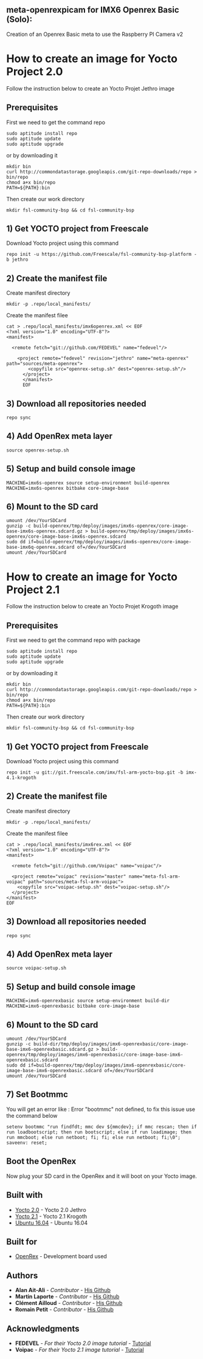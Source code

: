 ## meta-openrexpicam for IMX6 Openrex Basic (Solo):

Creation of an Openrex Basic meta to use the Raspberry PI Camera v2

# How to create an image for Yocto Project 2.0

Follow the instruction below to create an Yocto Projet Jethro image

## Prerequisites

First we need to get the command repo

```
sudo aptitude install repo
sudo aptitude update
sudo aptitude upgrade
```

or by downloading it

```
mkdir bin
curl http://commondatastorage.googleapis.com/git-repo-downloads/repo > bin/repo
chmod a+x bin/repo
PATH=${PATH}:bin
```

Then create our work directory

```
mkdir fsl-community-bsp && cd fsl-community-bsp
```

## 1) Get YOCTO project from Freescale

Download Yocto project using this command

```
repo init -u https://github.com/Freescale/fsl-community-bsp-platform -b jethro
```

## 2) Create the manifest file


Create manifest directory

```
mkdir -p .repo/local_manifests/
```

Create the manifest filee

```
cat > .repo/local_manifests/imx6openrex.xml << EOF
<?xml version="1.0" encoding="UTF-8"?>
<manifest>

  <remote fetch="git://github.com/FEDEVEL" name="fedevel"/>

    <project remote="fedevel" revision="jethro" name="meta-openrex" path="sources/meta-openrex">
        <copyfile src="openrex-setup.sh" dest="openrex-setup.sh"/>
	  </project>
	  </manifest>
	  EOF
```

## 3) Download all repositories needed

```
repo sync
```

## 4) Add OpenRex meta layer

```
source openrex-setup.sh
```

## 5) Setup and build console image

```
MACHINE=imx6s-openrex source setup-environment build-openrex
MACHINE=imx6s-openrex bitbake core-image-base
```

## 6) Mount to the SD card

```
umount /dev/YourSDCard
gunzip -c build-openrex/tmp/deploy/images/imx6s-openrex/core-image-base-imx6s-openrex.sdcard.gz > build-openrex/tmp/deploy/images/imx6s-openrex/core-image-base-imx6s-openrex.sdcard
sudo dd if=build-openrex/tmp/deploy/images/imx6s-openrex/core-image-base-imx6q-openrex.sdcard of=/dev/YourSDCard
umount /dev/YourSDCard
```

# How to create an image for Yocto Project 2.1

Follow the instruction below to create an Yocto Projet Krogoth image

## Prerequisites

First we need to get the command repo with package

```
sudo aptitude install repo
sudo aptitude update
sudo aptitude upgrade
```

or by downloading it

```
mkdir bin
curl http://commondatastorage.googleapis.com/git-repo-downloads/repo > bin/repo
chmod a+x bin/repo
PATH=${PATH}:bin
```

Then create our work directory

```
mkdir fsl-community-bsp && cd fsl-community-bsp
```

## 1) Get YOCTO project from Freescale

Download Yocto project using this command

```
repo init -u git://git.freescale.com/imx/fsl-arm-yocto-bsp.git -b imx-4.1-krogoth
```

## 2) Create the manifest file


Create manifest directory

```
mkdir -p .repo/local_manifests/
```

Create the manifest filee

```
cat > .repo/local_manifests/imx6rex.xml << EOF
<?xml version="1.0" encoding="UTF-8"?>
<manifest>

  <remote fetch="git://github.com/Voipac" name="voipac"/>

  <project remote="voipac" revision="master" name="meta-fsl-arm-voipac" path="sources/meta-fsl-arm-voipac">
    <copyfile src="voipac-setup.sh" dest="voipac-setup.sh"/>
  </project>
</manifest>
EOF
```

## 3) Download all repositories needed

```
repo sync
```

## 4) Add OpenRex meta layer

```
source voipac-setup.sh
```

## 5) Setup and build console image

```
MACHINE=imx6-openrexbasic source setup-environment build-dir
MACHINE=imx6-openrexbasic bitbake core-image-base
```

## 6) Mount to the SD card

```
umount /dev/YourSDCard
gunzip -c build-dir/tmp/deploy/images/imx6-openrexbasic/core-image-base-imx6-openrexbasic.sdcard.gz > build-openrex/tmp/deploy/images/imx6-openrexbasic/core-image-base-imx6-openrexbasic.sdcard
sudo dd if=build-openrex/tmp/deploy/images/imx6-openrexbasic/core-image-base-imx6-openrexbasic.sdcard of=/dev/YourSDCard
umount /dev/YourSDCard
```

## 7) Set Bootmmc

You will get an error like : Error "bootmmc" not defined, to fix this issue use the command below

```
setenv bootmmc "run findfdt; mmc dev ${mmcdev}; if mmc rescan; then if run loadbootscript; then run bootscript; else if run loadimage; then run mmcboot; else run netboot; fi; fi; else run netboot; fi;\0"; saveenv: reset;
```

## Boot the OpenRex

Now plug your SD card in the OpenRex and it will boot on your Yocto image.

## Built with

* [Yocto 2.0](https://www.yoctoproject.org/downloads/core/jethro20) - Yocto 2.0 Jethro
* [Yocto 2.1](https://www.yoctoproject.org/downloads/core/krogoth21) - Yocto 2.1 Krogoth
* [Ubuntu 16.04](https://www.ubuntu.com/) - Ubuntu 16.04

## Built for

* [OpenRex](http://www.imx6rex.com/open-rex/) - Development board used

## Authors

* **Alan Ait-Ali** - *Contributor* - [His Github](https://github.com/Alanaitali)
* **Martin Laporte** - *Contributor* - [His Github](https://github.com/Zoyolin)
* **Clément Ailloud** - *Contributor* - [His Github](https://github.com/clement-ailloud)
* **Romain Petit** - *Contributor* - [His Github](https://github.com/petit-romain)

## Acknowledgments

* **FEDEVEL** - *For their Yocto 2.0 image tutorial* - [Tutorial](https://github.com/FEDEVEL/meta-openrex/)
* **Voipac** - *For their Yocto 2.1 image tutorial* - [Tutorial](http://wiki.voipac.com/xwiki/bin/view/imx6+tinyrex/yocto)
